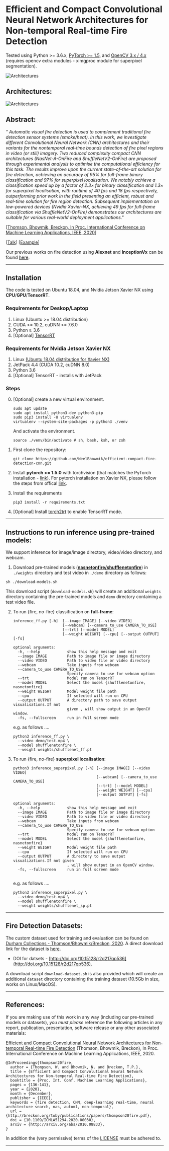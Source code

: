 # Efficient and Compact Convolutional Neural Network Architectures for Non-temporal Real-time Fire Detection

Tested using Python >= 3.6.x, [PyTorch >= 1.5](https://pytorch.org/), and [OpenCV 3.x / 4.x](http://www.opencv.org) (requires opencv extra modules - ximgproc module for superpixel segmentation).

![Architectures](images/icmla_fire2020_ex.png)

## Architectures:
![Architectures](images/icmla_fire2020_arch.png)

## Abstract:

_" Automatic visual fire detection is used to complement traditional fire detection sensor systems (smoke/heat). In this work, we investigate different Convolutional Neural Network (CNN) architectures and their variants for the nontemporal real-time bounds detection of fire pixel regions in video (or still) imagery. Two reduced complexity compact CNN architectures (NasNet-A-OnFire and ShuffleNetV2-OnFire) are proposed through experimental analysis to optimise the computational efficiency for this task. The results improve upon the current state-of-the-art solution for fire detection, achieving an accuracy of 95% for full-frame binary classification and 97% for superpixel localisation. We notably achieve a classification speed up by a factor of 2.3× for binary classification and 1.3× for superpixel localisation, with runtime of 40 fps and 18 fps respectively, outperforming prior work in the field presenting an efficient, robust and real-time solution for fire region detection. Subsequent implementation on low-powered devices (Nvidia Xavier-NX, achieving 49 fps for full-frame classification via ShuffleNetV2-OnFire) demonstrates our architectures are suitable for various real-world deployment applications."_

[[Thomson, Bhowmik, Breckon, In Proc. International Conference on Machine Learning Applications, IEEE, 2020](https://breckon.org/toby/publications/papers/thompson20fire.pdf)]

[[Talk](https://www.youtube.com/embed/1haTCOHgDtQ)] [[Example](https://www.youtube.com/embed/t6r2TndNSVY)]

Our previous works on fire detection using **Alexnet** and **InceptionVx** can be found [here](https://github.com/tobybreckon/fire-detection-cnn).


---
## Installation
The code is tested on Ubuntu 18.04, and Nvidia Jetson Xavier NX using **CPU**/**GPU**/**TensorRT**.  
### Requirements for Deskop/Laptop
1. Linux (Ubuntu >= 18.04 distribution)
2. CUDA >= 10.2, cuDNN >= 7.6.0
3. Python ≥ 3.6
4. [Optional] [TensorRT](https://docs.nvidia.com/deeplearning/tensorrt/install-guide/index.html)
### Requirements for Nvidia Jetson Xavier NX
1. Linux [(Ubuntu 18.04 distribution for Xavier NX)](https://developer.nvidia.com/embedded/learn/get-started-jetson-xavier-nx-devkit#intro)
2. JetPack 4.4 (CUDA 10.2, cuDNN 8.0)
3. Python 3.6
4. [Optional] TensorRT - installs with JetPack  

### Steps
0. [Optional] create a new virtual environment.

    ~~~
    sudo apt update
    sudo apt install python3-dev python3-pip
    sudo pip3 install -U virtualenv
    virtualenv --system-site-packages -p python3 ./venv
    ~~~
    And activate the environment.

    ~~~
    source ./venv/bin/activate # sh, bash, ksh, or zsh
    ~~~
1. First clone the repository:
    ~~~
    git clone https://github.com/NeelBhowmik/efficient-compact-fire-detection-cnn.git
    ~~~

2. Install **pytorch >= 1.5.0** with torchvision (that matches the PyTorch installation - [link](https://pytorch.org/)). For pytorch installation on Xavier NX, please follow the steps from offical [link](https://forums.developer.nvidia.com/t/pytorch-for-jetson-nano-version-1-6-0-now-available/72048).

3. Install the requirements

    ~~~
    pip3 install -r requirements.txt
    ~~~
4. [Optional] Install [torch2trt](https://nvidia-ai-iot.github.io/torch2trt/master/getting_started.html) to enable TensorRT mode.
---
## Instructions to run inference using pre-trained models:
We support inference for image/image directory, video/video directory, and webcam.

1. Download pre-trained models ([**nasnetonfire/shufflenetonfire**](https://collections.durham.ac.uk/downloads/r1tb09j570z)) in ```./weights``` directory and test video in ```./demo``` directory as follows:

  ~~~
  sh ./download-models.sh
  ~~~

  This download script (```download-models.sh```) will create an additional ```weights``` directory containing the pre-trained models and ```demo``` directory containing a test video file.

2. To run {fire, no-fire} classification on **full-frame**:

    ~~~
    inference_ff.py [-h]  [--image IMAGE] [--video VIDEO]
                          [--webcam] [--camera_to_use CAMERA_TO_USE]
                          [--trt] [--model MODEL]
                          [--weight WEIGHT] [--cpu] [--output OUTPUT] [-fs]

    optional arguments:
      -h, --help            show this help message and exit
      --image IMAGE         Path to image file or image directory
      --video VIDEO         Path to video file or video directory
      --webcam              Take inputs from webcam
      --camera_to_use CAMERA_TO_USE
                            Specify camera to use for webcam option
      --trt                 Model run on TensorRT
      --model MODEL         Select the model {shufflenetonfire, nasnetonfire}
      --weight WEIGHT       Model weight file path
      --cpu                 If selected will run on CPU
      --output OUTPUT       A directory path to save output visualisations.If not
                            given , will show output in an OpenCV window.
      -fs, --fullscreen     run in full screen mode
    ~~~

    e.g. as follows ....

    ~~~
    python3 inference_ff.py \
      --video demo/test.mp4 \
      --model shufflenetonfire \
      --weight weights/shufflenet_ff.pt
    ~~~

3. To run {fire, no-fire} **superpixel localisation**:

    ~~~
    python3 inference_superpixel.py [-h] [--image IMAGE] [--video VIDEO]                               
                                         [--webcam] [--camera_to_use CAMERA_TO_USE]
                                         [--trt] [--model MODEL]
                                         [--weight WEIGHT] [--cpu]
                                         [--output OUTPUT] [-fs]

    optional arguments:
      -h, --help            show this help message and exit
      --image IMAGE         Path to image file or image directory
      --video VIDEO         Path to video file or video directory
      --webcam              Take inputs from webcam
      --camera_to_use CAMERA_TO_USE
                            Specify camera to use for webcam option
      --trt                 Model run on TensorRT
      --model MODEL         Select the model {shufflenetonfire, nasnetonfire}
      --weight WEIGHT       Model weight file path
      --cpu                 If selected will run on CPU
      --output OUTPUT       A directory to save output visualizations.If not given
                            , will show output in an OpenCV window.
      -fs, --fullscreen     run in full screen mode


    ~~~

    e.g. as follows ....

    ~~~
    python3 inference_superpixel.py \
      --video demo/test.mp4 \
      --model shufflenetonfire \
      --weight weights/shufflenet_sp.pt
    ~~~

---
## Fire Detection Datasets:

The custom dataset used for training and evaluation can be found on [Durham Collections - Thomson/Bhowmik/Breckon, 2020](https://collections.durham.ac.uk/collections/r1ww72bb497). A direct download link for the dataset is [here](https://collections.durham.ac.uk/downloads/r2d217qp536).

* DOI for datsets - [http://doi.org/10.15128/r2d217qp536](http://doi.org/10.15128/r2d217qp536).

A download script ```download-dataset.sh``` is also provided which will create an additional ```dataset``` directory containing the training dataset (10.5Gb in size, works on Linux/MacOS).

---

## References:

If you are making use of this work in any way (including our pre-trained models or datasets), _you must please_ reference the following articles in any report, publication, presentation, software release
or any other associated materials:

[Efficient and Compact Convolutional Neural Network Architectures for Non-temporal Real-time Fire Detection](https://breckon.org/toby/publications/papers/thompson20fire.pdf)
(Thomson, Bhowmik, Breckon), In Proc. International Conference on Machine Learning Applications, IEEE, 2020.
```
@InProceedings{thompson20fire,
  author = {Thompson, W. and Bhowmik, N. and Breckon, T.P.},
  title = {Efficient and Compact Convolutional Neural Network Architectures for Non-temporal Real-time Fire Detection},
  booktitle = {Proc. Int. Conf. Machine Learning Applications},
  pages = {136-141},
  year = {2020},
  month = {December},
  publisher = {IEEE},
  keywords = {fire detection, CNN, deep-learning real-time, neural architecture search, nas, automl, non-temporal},
  url = {http://breckon.org/toby/publications/papers/thompson20fire.pdf},
  doi = {10.1109/ICMLA51294.2020.00030},
  arxiv = {http://arxiv.org/abs/2010.08833},
}
```

In addition the (very permissive) terms of the [LICENSE](LICENSE) must be adhered to.

---
